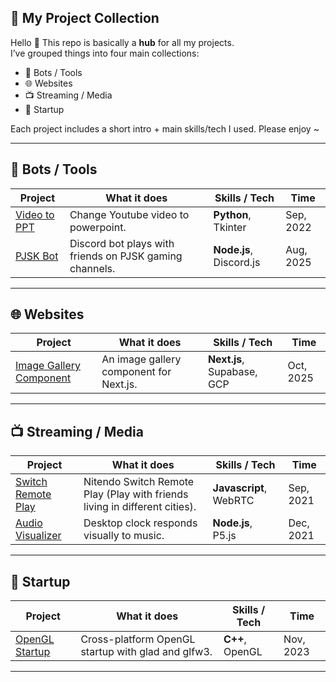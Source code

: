 ## 🎯 My Project Collection

Hello 👋 This repo is basically a **hub** for all my projects.  
I’ve grouped things into four main collections:
- 🤖 Bots / Tools
- 🌐 Websites
- 📺 Streaming / Media 
- 🎨 Startup

Each project includes a short intro + main skills/tech I used. Please enjoy ~

---

## 🤖 Bots / Tools
| Project | What it does | Skills / Tech | Time |
|---------|--------------|---------------|------|
| [Video to PPT](https://github.com/littlecholate/video-to-ppt) | Change Youtube video to powerpoint. | **Python**, Tkinter | Sep, 2022 |
| [PJSK Bot](https://github.com/littlecholate/sekai-bot) | Discord bot plays with friends on PJSK gaming channels. | **Node.js**, Discord.js | Aug, 2025 |

---

## 🌐 Websites
| Project | What it does | Skills / Tech | Time |
|---------|--------------|---------------|------|
| [Image Gallery Component](https://github.com/littlecholate/image-gallery) | An image gallery component for Next.js. | **Next.js**, Supabase, GCP | Oct, 2025 |

---

## 📺 Streaming / Media
| Project | What it does | Skills / Tech | Time |
|---------|--------------|---------------|------|
| [Switch Remote Play](https://github.com/littlecholate/switch-remote-play) | Nitendo Switch Remote Play (Play with friends living in different cities). | **Javascript**, WebRTC | Sep, 2021 |
| [Audio Visualizer](https://github.com/littlecholate/audio-visualizer) | Desktop clock responds visually to music. | **Node.js**, P5.js | Dec, 2021 |

---

## 🎨 Startup
| Project | What it does | Skills / Tech | Time |
|---------|--------------|---------------|------|
| [OpenGL Startup](https://github.com/littlecholate/opengl-startup) | Cross-platform OpenGL startup with glad and glfw3. | **C++**, OpenGL | Nov, 2023 |

---
